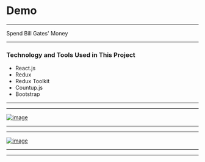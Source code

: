 # Demo

---

Spend Bill Gates' Money

---

### Technology and Tools Used in This Project

- React.js
- Redux
- Redux Toolkit
- Countup.js
- Bootstrap

---

---

[![image](https://r.resimlink.com/zJaR.png)](https://resimlink.com/zJaR)

---

---

[![image](https://r.resimlink.com/XTAhY.png)](https://resimlink.com/XTAhY)

---

---
